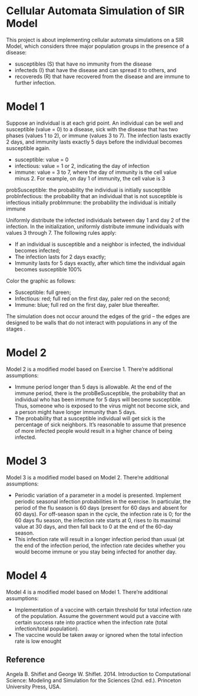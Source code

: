 # Cellular Automata Simulation of SIR Model

This project is about implementing cellular automata simulations on a SIR Model, which considers three major population groups in the presence of a disease: 
+ susceptibles (S) that have no immunity from the disease
+ infecteds (I) that have the disease and can spread it to others, and 
+ recovereds (R) that have recovered from the disease and are immune to further infection. 

# Model 1
Suppose an individual is at each grid point. An individual can be well and susceptible (value = 0) to a disease, sick with the disease that has two phases (values 1 to 2), or immune (values 3 to 7). The infection lasts exactly 2 days, and immunity lasts exactly 5 days before the individual becomes susceptible again.

+	susceptible: value = 0
+	infectious: value = 1 or 2, indicating the day of infection
+	immune: value = 3 to 7, where the day of immunity is the cell value minus 2. For example, on day 1 of immunity, the cell value is 3

probSusceptible: the probability the individual is initially susceptible
probInfectious: the probability that an individual that is not susceptible is infectious initially
probImmune: the probability the individual is initially immune

Uniformly distribute the infected individuals between day 1 and day 2 of the infection. In the initialization, uniformly distribute immune individuals with values 3 through 7. 
The following rules apply: 
+	If an individual is susceptible and a neighbor is infected, the individual becomes infected;
+	The infection lasts for 2 days exactly;
+	Immunity lasts for 5 days exactly, after which time the individual again becomes susceptible 100%

Color the graphic as follows:
+	Susceptible: full green;
+	Infectious: red; full red on the first day, paler red on the second;
+	Immune: blue; full red on the first day, paler blue thereafter. 

The simulation does not occur around the edges of the grid – the edges are designed to be walls that do not interact with populations in any of the stages . 

# Model 2
Model 2 is a modified model based on Exercise 1. There’re additional assumptions:
+	Immune period longer than 5 days is allowable. At the end of the immune period, there is the probBeSusceptible, the probability that an individual who has been immune for 5 days will become susceptible. Thus, someone who is exposed to the virus might not become sick, and a person might have longer immunity than 5 days.
+	The probability that a susceptible individual will get sick is the percentage of sick neighbors. It’s reasonable to assume that presence of more infected people would result in a higher chance of being infected. 

# Model 3
Model 3 is a modified model based on Model 2. There’re additional assumptions:
+	Periodic variation of a parameter in a model is presented. Implement periodic seasonal infection probabilities in the exercise. In particular, the period of the flu season is 60 days (present for 60 days and absent for 60 days). For off-season span in the cycle, the infection rate is 0; for the 60 days flu season, the infection rate starts at 0, rises to its maximal value at 30 days, and then fall back to 0 at the end of the 60-day season. 
+	This infection rate will result in a longer infection period than usual (at the end of the infection period, the infection rate decides whether you would become immune or you stay being infected for another day. 

# Model 4
Model 4 is a modified model based on Model 1. There’re additional assumptions:
+	Implementation of a vaccine with certain threshold for total infection rate of the population. Assume the government would put a vaccine with certain success rate into practice when the infection rate (total infection/total population). 
+	The vaccine would be taken away or ignored when the total infection rate is low enought
 
## Reference
Angela B. Shiflet and George W. Shiflet. 2014. Introduction to Computational Science: Modeling and Simulation for the Sciences (2nd. ed.). Princeton University Press, USA.
